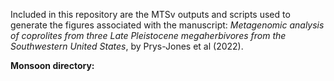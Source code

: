 Included in this repository are the MTSv outputs and scripts used to generate the figures associated with the manuscript:
*Metagenomic analysis of coprolites from three Late Pleistocene megaherbivores from the Southwestern United States*,
by Prys-Jones et al (2022).

**Monsoon directory:**
